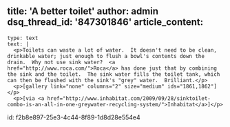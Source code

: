 title: 'A better toilet'
author: admin
dsq_thread_id: '847301846'
article_content:
  -
    type: text
    text: |
      <p>Toilets can waste a lot of water.  It doesn't need to be clean, drinkable water; just enough to flush a bowl's contents down the drain.  Why not use sink water?  <a href="http://www.roca.com/">Roca</a> has done just that by combining the sink and the toilet.  The sink water fills the toilet tank, which can then be flushed with the sink's "grey" water.  Brilliant.</p>
      <p>[gallery link="none" columns="2" size="medium" ids="1861,1862"]</p>
      <p>[via <a href="http://www.inhabitat.com/2009/09/28/sinktoilet-combo-is-an-all-in-one-greywater-recycling-system/">Inhabitat</a>]</p>
      
id: f2b8e897-25e3-4c44-8f89-1d8d28e554e4
